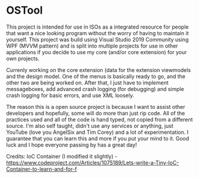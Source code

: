 # OSTool
This project is intended for use in ISOs as a integrated resource for people that want a nice looking program without the worry of having to maintain it yourself. This project was build using Visual Studio 2019 Community using WPF (MVVM pattern) and is split into multiple projects for use in other applications if you decide to use my core (and/or core extension) for your own projects.

Currenly working on the core extension (data for the extension viewmodels and the design model. One of the menus is basically ready to go, and the other two are being worked on. After that, I just have to implement messageboxes, add advanced crash logging (for debugging) and simple crash logging for basic errors, and use XML loosely.

The reason this is a open source project is because I want to assist other developers and hopefully, some will do more than just rip code. All of the practices used and all of the code is hand typed, not copied from a different source. I'm also self taught, didn't use any services or anything, just YouTube (love you AngelSix and Tim Corey) and a lot of experimentation. I guarantee that you can learn this and more if you put your mind to it. Good luck and I hope everyone passing by has a great day!


Credits:
IoC Container (I modified it slightly) - https://www.codeproject.com/Articles/1075189/Lets-write-a-Tiny-IoC-Container-to-learn-and-for-f
